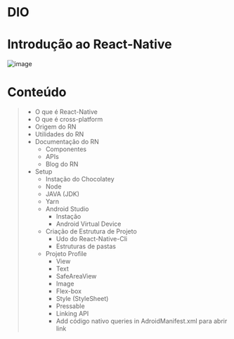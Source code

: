 # DIO
# Introdução ao React-Native
![image](https://user-images.githubusercontent.com/54423803/172076278-af6f2798-ad78-4923-8624-355148b52d91.png)

# Conteúdo
> * O que é React-Native
> * O que é cross-platform
> * Origem do RN
> * Utilidades do RN
> * Documentação do RN
>   * Componentes
>   * APIs
>   * Blog do RN
> * Setup
>   * Instação do Chocolatey
>   * Node
>   * JAVA (JDK)
>   * Yarn
>   * Android Studio
>     * Instação
>     * Android Virtual Device
>   * Criação de Estrutura de Projeto
>     * Udo do React-Native-Cli
>     * Estruturas de pastas
>   * Projeto Profile
>     * View
>     * Text
>     * SafeAreaView
>     * Image
>     * Flex-box
>     * Style (StyleSheet)
>     * Pressable
>     * Linking API
>     * Add código nativo queries in AdroidManifest.xml para abrir link
>      
